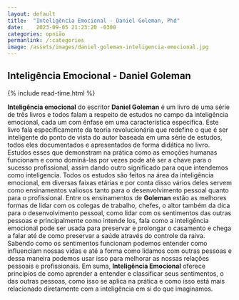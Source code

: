```yaml
---
layout: default
title:  "Inteligência Emocional - Daniel Goleman, Phd"
date:    2023-09-05 21:23:20 -0300
categories: opnião
permanlink: /:categories
image: /assets/images/daniel-goleman-inteligencia-emocional.jpg
---
```


<h2>Inteligência Emocional - Daniel Goleman</h2>
{% include read-time.html %}

**Inteligência emocional** do escritor **Daniel Goleman** é um livro de uma série de três livros e todos falam a respeito de estudos no campo da inteligência emocional, cada um com ênfase em uma característica específica. Este livro fala especificamente da teoria revolucionária que redefine o que é ser inteligente do ponto de vista do autor baseada em uma série de estudos, todos eles documentados e apresentados de forma didática no livro. Estudos esses que demonstram na prática como as emoções humanas funcionam e como dominá-las por vezes pode até ser a chave para o sucesso profissional, assim dando outro significado para oque intendemos como inteligencia.
Todos os estudos são feitos na área da inteligência emocional, em diversas faixas etárias e por conta disso vários deles servem como ensinamentos valiosos tanto para o desenvolvimento pessoal quanto para o profissional. Entre os ensinamentos de **Goleman** estão as melhores formas de lidar com os colegas de trabalho, chefes, o altor também da dica para o desenvolvimento pessoal, como lidar com os sentimentos das outras pessoas e principalmente como intende los, fala como a inteligência emocional pode ser usada para preservar e prolongar o casamento e chega a falar até de como preservar a saúde através do controle da raiva. Sabendo como os sentimentos funcionam podemos entender como influenciam nossas vidas e até a forma como lidamos com outras pessoas e dessa maneira podemos usar isso para melhorar as nossas relações pessoais e profissionais. Em suma, **Inteligência Emocional** oferece princípios de como aprender a entender e classificar seus sentimentos, o das outras pessoas, como isso se aplica na prática e como isso está mais relacionado diretamente com a inteligência em si do que imaginamos.